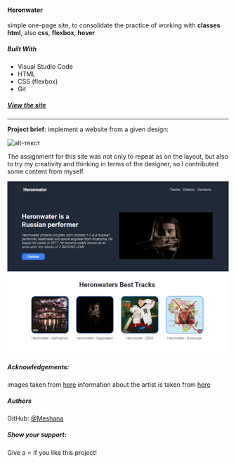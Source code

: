 #### Heronwater

simple one-page site, to consolidate the practice of working with **classes html**, also **css**, **flexbox**, **hover**

##### Built With
- Visual Studio Code
- HTML
- CSS (flexbox)
- Git 

##### [View the site](https://mershana.github.io/Project-Landing-Page/)

---

**Project brief**: implement a website from a given design:

![alt-текст](https://cdn.statically.io/gh/TheOdinProject/curriculum/81a5d553f4073e593d23a6ab00d50eef8620796d/foundations/html_css/project/imgs/01.png)

The assignment for this site was not only to repeat as on the layout, but also to try my creativity and thinking in terms of the designer, so I contributed some content from myself.

![](review.png)

##### Acknowledgements:

images taken from [here](https://vk.com/heronwater1337)
information about the artist is taken from [here](https://genius.com/artists/Heronwater)

##### Authors
GitHub: [@Meshana](https://github.com/Mershana)


##### Show your support:

Give a ⭐️ if you like this project!
